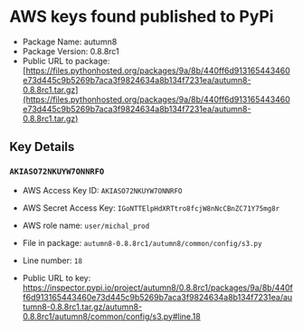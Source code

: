 # AWS keys found published to PyPi

* Package Name: autumn8
* Package Version: 0.8.8rc1
* Public URL to package: [https://files.pythonhosted.org/packages/9a/8b/440ff6d913165443460e73d445c9b5269b7aca3f9824634a8b134f7231ea/autumn8-0.8.8rc1.tar.gz](https://files.pythonhosted.org/packages/9a/8b/440ff6d913165443460e73d445c9b5269b7aca3f9824634a8b134f7231ea/autumn8-0.8.8rc1.tar.gz)

## Key Details

### `AKIASO72NKUYW7ONNRFO`

* AWS Access Key ID: `AKIASO72NKUYW7ONNRFO`
* AWS Secret Access Key: `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` 
* AWS role name: `user/michal_prod`
* File in package: `autumn8-0.8.8rc1/autumn8/common/config/s3.py`
* Line number: `18`

* Public URL to key: https://inspector.pypi.io/project/autumn8/0.8.8rc1/packages/9a/8b/440ff6d913165443460e73d445c9b5269b7aca3f9824634a8b134f7231ea/autumn8-0.8.8rc1.tar.gz/autumn8-0.8.8rc1/autumn8/common/config/s3.py#line.18


